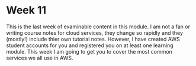 # Week 11
This is the last week of examinable content in this module. I am not a fan or writing course notes for cloud services, they change so rapidly and they (mostly!) include thier own tutorial notes. However, I have created AWS student accounts for you and registered you on at least one learning module. This week I am going to get you to cover the most common services we all use in AWS.